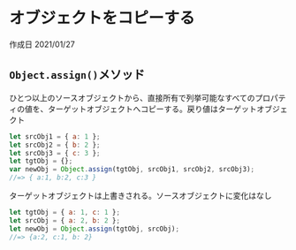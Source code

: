 # オブジェクトをコピーする

作成日 2021/01/27

## `Object.assign()`メソッド

ひとつ以上のソースオブジェクトから、直接所有で列挙可能なすべてのプロパティの値を、ターゲットオブジェクトへコピーする。戻り値はターゲットオブジェクト

```javascript
let srcObj1 = { a: 1 };
let srcObj2 = { b: 2 };
let srcObj3 = { c: 3 };
let tgtObj = {};
var newObj = Object.assign(tgtObj, srcObj1, srcObj2, srcObj3);
//=> { a:1, b:2, c:3 }
```

ターゲットオブジェクトは上書きされる。ソースオブジェクトに変化はなし

```javascript
let tgtObj = { a: 1, c: 1 };
let srcObj = { a: 2, b: 2 };
let newObj = Object.assign(tgtObj, srcObj);
//=> {a:2, c:1, b: 2}
```
